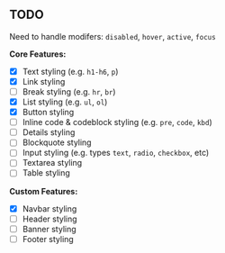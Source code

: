 ## TODO

Need to handle modifers: `disabled`, `hover`, `active`, `focus`

**Core Features:**
- [X] Text styling (e.g. `h1-h6`, `p`)
- [X] Link styling
- [ ] Break styling (e.g. `hr`, `br`)
- [X] List styling (e.g. `ul`, `ol`)
- [X] Button styling
- [ ] Inline code & codeblock styling (e.g. `pre`, `code`, `kbd`)
- [ ] Details styling
- [ ] Blockquote styling
- [ ] Input styling (e.g. types `text`, `radio`, `checkbox`, etc)
- [ ] Textarea styling
- [ ] Table styling

**Custom Features:**
- [X] Navbar styling
- [ ] Header styling
- [ ] Banner styling
- [ ] Footer styling
